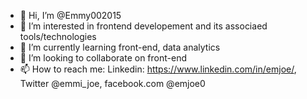 - 👋 Hi, I’m @Emmy002015
- 👀 I’m interested in frontend developement and its associaed tools/technologies
- 🌱 I’m currently learning front-end, data analytics
- 💞️ I’m looking to collaborate on front-end
- 📫 How to reach me: Linkedin: https://www.linkedin.com/in/emjoe/, Twitter @emmi_joe, facebook.com @emjoe0

<!---
Emmy002015/Emmy002015 is a ✨ special ✨ repository because its `README.md` (this file) appears on your GitHub profile.
You can click the Preview link to take a look at your changes.
--->
